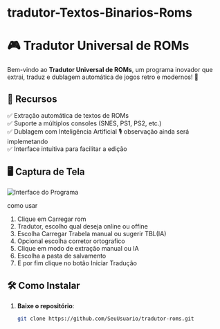 # tradutor-Textos-Binarios-Roms

# 🎮 Tradutor Universal de ROMs

Bem-vindo ao **Tradutor Universal de ROMs**, um programa inovador que extrai, traduz e dublagem automática de jogos retro e modernos! 🚀

## 📌 Recursos
✅ Extração automática de textos de ROMs  
✅ Suporte a múltiplos consoles (SNES, PS1, PS2, etc.)  
✅ Dublagem com Inteligência Artificial 🎙️ observação ainda será implemetando  
✅ Interface intuitiva para facilitar a edição  

## 🖥️ Captura de Tela
![Interface do Programa](screenshot.jpg)

como usar
1. Clique em Carregar rom
2. Tradutor, escolho qual deseja online ou offine
3. Escolha Carregar Trabela manual ou sugerir TBL(IA)
4. Opcional escolha corretor ortografico
5. Clique em modo de extração manual ou IA
6. Escolha a pasta de salvamento
7. E por fim clique no botão Iniciar Tradução 


## 🛠️ Como Instalar
1. **Baixe o repositório**:  
   ```bash
   git clone https://github.com/SeuUsuario/tradutor-roms.git

   
